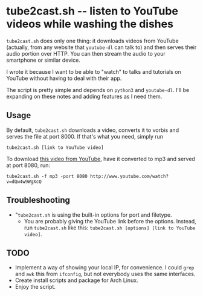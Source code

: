 # tube2cast.sh -- listen to YouTube videos while washing the dishes

`tube2cast.sh` does only one thing: it downloads videos from YouTube (actually,
from any website that `youtube-dl` can talk to) and then serves their audio
portion over HTTP. You can then stream the audio to your smartphone or similar
device.

I wrote it because I want to be able to "watch" to talks and tutorials on
YouTube without having to deal with their app.

The script is pretty simple and depends on `python3` and `youtube-dl`. I'll be
expanding on these notes and adding features as I need them.

## Usage

By default, `tube2cast.sh` downloads a video, converts it to vorbis and serves
the file at port 8000. If that's what you need, simply run

    tube2cast.sh [link to YouTube video]

To download [this video from YouTube][rickroll], have it converted to mp3 and
served at port 8080, run:

    tube2cast.sh -f mp3 -port 8080 http://www.youtube.com/watch?v=dQw4w9WgXcQ

## Troubleshooting

* "`tube2cast.sh` is using the built-in options for port and filetype.
  * You are probably giving the YouTube link before the options. Instead, run
    `tube2cast.sh` like this: `tube2cast.sh [options] [link to YouTube video]`.


## TODO

* Implement a way of showing your local IP, for convenience. I could `grep` and
  `awk` this from `ifconfig`, but not everybody uses the same interfaces.
* Create install scripts and package for Arch Linux.
* Enjoy the script.

[rickroll]: http://www.youtube.com/watch?v=dQw4w9WgXcQ
